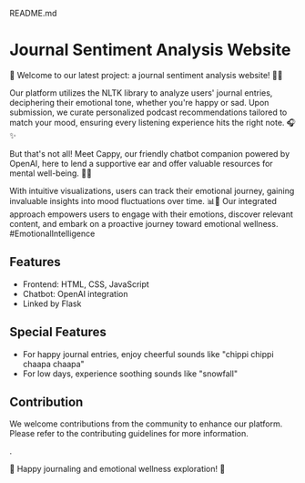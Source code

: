 README.md

# Journal Sentiment Analysis Website

🌟 Welcome to our latest project: a journal sentiment analysis website! 📝💬

Our platform utilizes the NLTK library to analyze users' journal entries, deciphering their emotional tone, whether you're happy or sad. Upon submission, we curate personalized podcast recommendations tailored to match your mood, ensuring every listening experience hits the right note. 🎧✨ 

But that's not all! Meet Cappy, our friendly chatbot companion powered by OpenAI, here to lend a supportive ear and offer valuable resources for mental well-being. 💬🤖 

With intuitive visualizations, users can track their emotional journey, gaining invaluable insights into mood fluctuations over time. 📊💭 Our integrated approach empowers users to engage with their emotions, discover relevant content, and embark on a proactive journey toward emotional wellness. #EmotionalIntelligence

## Features
- Frontend: HTML, CSS, JavaScript
- Chatbot: OpenAI integration
- Linked by Flask

## Special Features
- For happy journal entries, enjoy cheerful sounds like "chippi chippi chaapa chaapa"
- For low days, experience soothing sounds like "snowfall"


## Contribution
We welcome contributions from the community to enhance our platform. Please refer to the contributing guidelines for more information.

.

🚀 Happy journaling and emotional wellness exploration! 🚀

